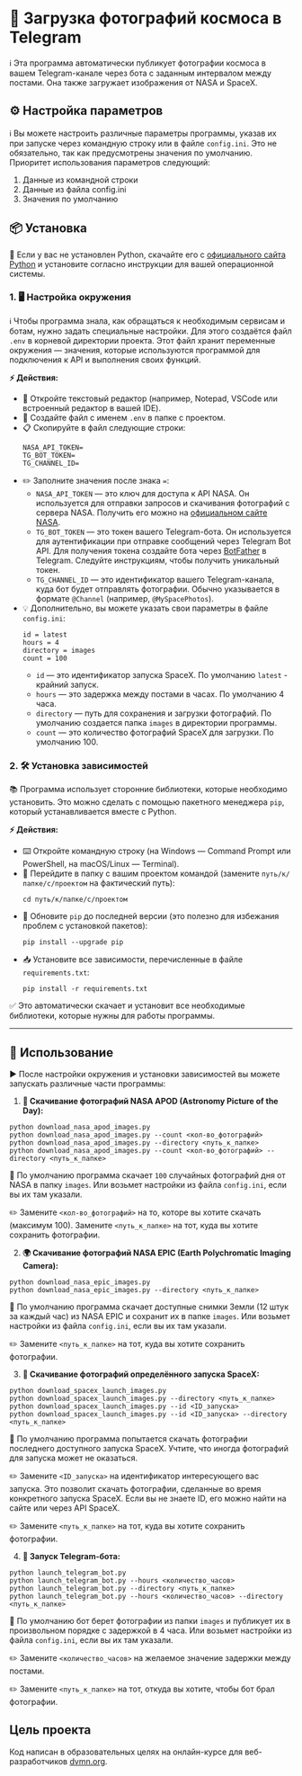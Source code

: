 # 🚀 Загрузка фотографий космоса в Telegram

ℹ️ Эта программа автоматически публикует фотографии космоса в вашем Telegram-канале через бота с заданным интервалом между постами. Она также загружает изображения от NASA и SpaceX.

## ⚙️ Настройка параметров

ℹ️ Вы можете настроить различные параметры программы, указав их при запуске через командную строку или в файле `config.ini`. Это не обязательно, так как предусмотрены значения по умолчанию. Приоритет использования параметров следующий:

1. Данные из командной строки
2. Данные из файла config.ini
3. Значения по умолчанию

## 📦 Установка

🐍 Если у вас не установлен Python, скачайте его с [официального сайта Python](https://www.python.org/downloads/) и установите согласно инструкции для вашей операционной системы.
 
### 1. 🖥️ Настройка окружения

ℹ️ Чтобы программа знала, как обращаться к необходимым сервисам и ботам, нужно задать специальные настройки. Для этого создаётся файл `.env` в корневой директории проекта. Этот файл хранит переменные окружения — значения, которые используются программой для подключения к API и выполнения своих функций.

**⚡ Действия:**

- 📝 Откройте текстовый редактор (например, Notepad, VSCode или встроенный редактор в вашей IDE).
- 📄 Создайте файл с именем `.env` в папке с проектом.
- 📋 Скопируйте в файл следующие строки:
  ```
  NASA_API_TOKEN=
  TG_BOT_TOKEN=
  TG_CHANNEL_ID=
  ```
- ✏️ Заполните значения после знака `=`:
  - `NASA_API_TOKEN` — это ключ для доступа к API NASA. Он используется для отправки запросов и скачивания фотографий с сервера NASA. Получить его можно на [официальном сайте NASA](https://api.nasa.gov/).
  - `TG_BOT_TOKEN` — это токен вашего Telegram-бота. Он используется для аутентификации при отправке сообщений через Telegram Bot API. Для получения токена создайте бота через [BotFather](https://core.telegram.org/bots#botfather) в Telegram. Следуйте инструкциям, чтобы получить уникальный токен.
  - `TG_CHANNEL_ID` — это идентификатор вашего Telegram-канала, куда бот будет отправлять фотографии. Обычно указывается в формате `@Channel` (например, `@MySpacePhotos`).
- 💡 Дополнительно, вы можете указать свои параметры в файле `config.ini`:
  ```
  id = latest
  hours = 4
  directory = images
  count = 100
  ```
  - `id` — это идентификатор запуска SpaceX. По умолчанию `latest` - крайний запуск.
  - `hours` — это задержка между постами в часах. По умолчанию 4 часа.
  - `directory` — путь для сохранения и загрузки фотографий. По умолчанию создается папка `images` в директории программы.
  - `count` — это количество фотографий SpaceX для загрузки. По умолчанию 100.

### 2. 🛠️ Установка зависимостей

📚 Программа использует сторонние библиотеки, которые необходимо установить. Это можно сделать с помощью пакетного менеджера `pip`, который устанавливается вместе с Python.

**⚡ Действия:**

- ⌨️ Откройте командную строку (на Windows — Command Prompt или PowerShell, на macOS/Linux — Terminal).
- 📂 Перейдите в папку с вашим проектом командой (замените `путь/к/папке/с/проектом` на фактический путь):
  ```
  cd путь/к/папке/с/проектом
  ```
- 🔄 Обновите `pip` до последней версии (это полезно для избежания проблем с установкой пакетов):
  ```
  pip install --upgrade pip
  ```
- 📥 Установите все зависимости, перечисленные в файле `requirements.txt`:
  ```
  pip install -r requirements.txt
  ```
✅ Это автоматически скачает и установит все необходимые библиотеки, которые нужны для работы программы.

---

## 🚀 Использование

▶️ После настройки окружения и установки зависимостей вы можете запускать различные части программы:

1. **📸 Скачивание фотографий NASA APOD (Astronomy Picture of the Day):**

```
python download_nasa_apod_images.py
python download_nasa_apod_images.py --count <кол-во_фотографий>
python download_nasa_apod_images.py --directory <путь_к_папке>
python download_nasa_apod_images.py --count <кол-во_фотографий> --directory <путь_к_папке>
```
📌 По умолчанию программа скачает `100` случайных фотографий дня от NASA в папку `images`. Или возьмет настройки из файла `config.ini`, если вы их там указали.

✏️ Замените `<кол-во_фотографий>` на то, которе вы хотите скачать (максимум 100). Замените `<путь_к_папке>` на тот, куда вы хотите сохранить фотографии.

2. **🌍 Скачивание фотографий NASA EPIC (Earth Polychromatic Imaging Camera):**

```
python download_nasa_epic_images.py
python download_nasa_epic_images.py --directory <путь_к_папке>
```
📌 По умолчанию программа скачает доступные снимки Земли (12 штук за каждый час) из NASA EPIC и сохранит их в папке `images`. Или возьмет настройки из файла `config.ini`, если вы их там указали.

✏️ Замените `<путь_к_папке>` на тот, куда вы хотите сохранить фотографии.

3. **🚀 Скачивание фотографий определённого запуска SpaceX:**

```
python download_spacex_launch_images.py
python download_spacex_launch_images.py --directory <путь_к_папке>
python download_spacex_launch_images.py --id <ID_запуска>
python download_spacex_launch_images.py --id <ID_запуска> --directory <путь_к_папке>
```
📌 По умолчанию программа попытается скачать фотографии последнего доступного запуска SpaceX. Учтите, что иногда фотографий для запуска может не оказаться.

✏️ Замените `<ID_запуска>` на идентификатор интересующего вас запуска. Это позволит скачать фотографии, сделанные во время конкретного запуска SpaceX. Если вы не знаете ID, его можно найти на сайте или через API SpaceX.

✏️ Замените `<путь_к_папке>` на тот, куда вы хотите сохранить фотографии.

4. **🤖 Запуск Telegram-бота:**

```
python launch_telegram_bot.py
python launch_telegram_bot.py --hours <количество_часов>
python launch_telegram_bot.py --directory <путь_к_папке>
python launch_telegram_bot.py --hours <количество_часов> --directory <путь_к_папке>
```
📌 По умолчанию бот берет фотографии из папки `images` и публикует их в произвольном порядке с задержкой в 4 часа. Или возьмет настройки из файла `config.ini`, если вы их там указали.

✏️ Замените `<количество_часов>` на желаемое значение задержки между постами.

✏️ Замените `<путь_к_папке>` на тот, откуда вы хотите, чтобы бот брал фотографии.

## Цель проекта

Код написан в образовательных целях на онлайн-курсе для веб-разработчиков [dvmn.org](https://dvmn.org/).